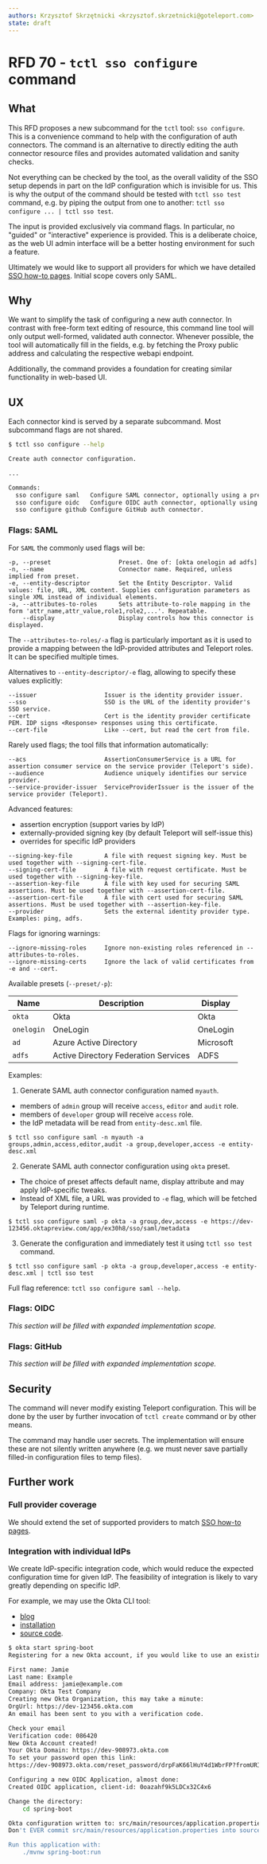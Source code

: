 ```yaml
---
authors: Krzysztof Skrzętnicki <krzysztof.skrzetnicki@goteleport.com>
state: draft
---
```


# RFD 70 - `tctl sso configure` command

## What

This RFD proposes a new subcommand for the `tctl` tool: `sso configure`. This is a convenience command to help with the
configuration of auth connectors. The command is an alternative to directly editing the auth connector resource files
and provides automated validation and sanity checks.

Not everything can be checked by the tool, as the overall validity of the SSO setup depends in part on the IdP
configuration which is invisible for us. This is why the output of the command should be tested with `tctl sso test`
command, e.g. by piping the output from one to another: `tctl sso configure ... | tctl sso test`.

The input is provided exclusively via command flags. In particular, no "guided" or "interactive" experience is provided.
This is a deliberate choice, as the web UI admin interface will be a better hosting environment for such a feature.

Ultimately we would like to support all providers for which we have
detailed [SSO how-to pages](../docs/pages/enterprise/sso). Initial scope covers only SAML.

## Why

We want to simplify the task of configuring a new auth connector. In contrast with free-form text editing of resource,
this command line tool will only output well-formed, validated auth connector. Whenever possible, the tool will
automatically fill in the fields, e.g. by fetching the Proxy public address and calculating the respective webapi
endpoint.

Additionally, the command provides a foundation for creating similar functionality in web-based UI.

## UX

Each connector kind is served by a separate subcommand. Most subcommand flags are not shared.

```bash
$ tctl sso configure --help

Create auth connector configuration.

...

Commands:
  sso configure saml   Configure SAML connector, optionally using a preset. Available presets: [okta onelogin ad adfs]
  sso configure oidc   Configure OIDC auth connector, optionally using a preset.
  sso configure github Configure GitHub auth connector.
```

### Flags: SAML

For `SAML` the commonly used flags will be:

```
-p, --preset                   Preset. One of: [okta onelogin ad adfs]
-n, --name                     Connector name. Required, unless implied from preset.
-e, --entity-descriptor        Set the Entity Descriptor. Valid values: file, URL, XML content. Supplies configuration parameters as single XML instead of individual elements.
-a, --attributes-to-roles      Sets attribute-to-role mapping in the form 'attr_name,attr_value,role1,role2,...'. Repeatable.
    --display                  Display controls how this connector is displayed.
```

The `--attributes-to-roles/-a` flag is particularly important as it is used to provide a mapping between the
IdP-provided attributes and Teleport roles. It can be specified multiple times.

Alternatives to `--entity-descriptor/-e` flag, allowing to specify these values explicitly:

```
--issuer                   Issuer is the identity provider issuer.
--sso                      SSO is the URL of the identity provider's SSO service.
--cert                     Cert is the identity provider certificate PEM. IDP signs <Response> responses using this certificate.
--cert-file                Like --cert, but read the cert from file.
```

Rarely used flags; the tool fills that information automatically:

```
--acs                      AssertionConsumerService is a URL for assertion consumer service on the service provider (Teleport's side).
--audience                 Audience uniquely identifies our service provider.
--service-provider-issuer  ServiceProviderIssuer is the issuer of the service provider (Teleport).
```

Advanced features:

- assertion encryption (support varies by IdP)
- externally-provided signing key (by default Teleport will self-issue this)
- overrides for specific IdP providers

```
--signing-key-file         A file with request signing key. Must be used together with --signing-cert-file.
--signing-cert-file        A file with request certificate. Must be used together with --signing-key-file.
--assertion-key-file       A file with key used for securing SAML assertions. Must be used together with --assertion-cert-file.
--assertion-cert-file      A file with cert used for securing SAML assertions. Must be used together with --assertion-key-file.
--provider                 Sets the external identity provider type. Examples: ping, adfs.
```

Flags for ignoring warnings:

```
--ignore-missing-roles     Ignore non-existing roles referenced in --attributes-to-roles.
--ignore-missing-certs     Ignore the lack of valid certificates from -e and --cert.
```

Available presets (`--preset/-p`):

| Name       | Description                          | Display   |
|------------|--------------------------------------|-----------|
| `okta`     | Okta                                 | Okta      |
| `onelogin` | OneLogin                             | OneLogin  |
| `ad`       | Azure Active Directory               | Microsoft |
| `adfs`     | Active Directory Federation Services | ADFS      |

Examples:

1) Generate SAML auth connector configuration named `myauth`.

- members of `admin` group will receive `access`, `editor` and `audit` role.
- members of `developer` group will receive `access` role.
- the IdP metadata will be read from `entity-desc.xml` file.

```
$ tctl sso configure saml -n myauth -a groups,admin,access,editor,audit -a group,developer,access -e entity-desc.xml
```

2) Generate SAML auth connector configuration using `okta` preset.

- The choice of preset affects default name, display attribute and may apply IdP-specific tweaks.
- Instead of XML file, a URL was provided to `-e` flag, which will be fetched by Teleport during runtime.

```
$ tctl sso configure saml -p okta -a group,dev,access -e https://dev-123456.oktapreview.com/app/ex30h8/sso/saml/metadata
```

3) Generate the configuration and immediately test it using `tctl sso test` command.

```
$ tctl sso configure saml -p okta -a group,developer,access -e entity-desc.xml | tctl sso test
```

Full flag reference: `tctl sso configure saml --help`.

### Flags: OIDC

_This section will be filled with expanded implementation scope._

### Flags: GitHub

_This section will be filled with expanded implementation scope._

## Security

The command will never modify existing Teleport configuration. This will be done by the user by further invocation
of `tctl create` command or by other means.

The command may handle user secrets. The implementation will ensure these are not silently written anywhere (e.g. we
must never save partially filled-in configuration files to temp files).

## Further work

### Full provider coverage

We should extend the set of supported providers to match [SSO how-to pages](../docs/pages/enterprise/sso).

### Integration with individual IdPs

We create IdP-specific integration code, which would reduce the expected configuration time for given IdP. The
feasibility of integration is likely to vary greatly depending on specific IdP.

For example, we may use the Okta CLI tool:

- [blog](https://developer.okta.com/blog/2020/12/10/introducing-okta-cli)
- [installation](https://cli.okta.com/)
- [source code](https://github.com/okta/okta-cli).

```bash
$ okta start spring-boot
Registering for a new Okta account, if you would like to use an existing account, use 'okta login' instead.

First name: Jamie
Last name: Example
Email address: jamie@example.com
Company: Okta Test Company
Creating new Okta Organization, this may take a minute:
OrgUrl: https://dev-123456.okta.com
An email has been sent to you with a verification code.

Check your email
Verification code: 086420
New Okta Account created!
Your Okta Domain: https://dev-908973.okta.com
To set your password open this link:
https://dev-908973.okta.com/reset_password/drpFaK66lHuY4d1WbrFP?fromURI=/

Configuring a new OIDC Application, almost done:
Created OIDC application, client-id: 0oazahf9k5LDCx32C4x6

Change the directory:
    cd spring-boot

Okta configuration written to: src/main/resources/application.properties
Don't EVER commit src/main/resources/application.properties into source control

Run this application with:
    ./mvnw spring-boot:run
```

